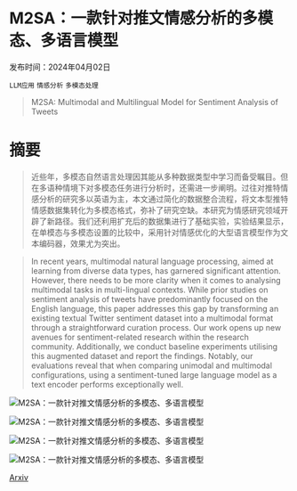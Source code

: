 # M2SA：一款针对推文情感分析的多模态、多语言模型

发布时间：2024年04月02日

`LLM应用` `情感分析` `多模态处理`

> M2SA: Multimodal and Multilingual Model for Sentiment Analysis of Tweets

# 摘要

> 近些年，多模态自然语言处理因其能从多种数据类型中学习而备受瞩目。但在多语种情境下对多模态任务进行分析时，还需进一步阐明。过往对推特情感分析的研究多以英语为主，本文通过简化的数据整合流程，将文本型推特情感数据集转化为多模态格式，弥补了研究空缺。本研究为情感研究领域开辟了新路径。我们还利用扩充后的数据集进行了基础实验，实验结果显示，在单模态与多模态设置的比较中，采用针对情感优化的大型语言模型作为文本编码器，效果尤为突出。

> In recent years, multimodal natural language processing, aimed at learning from diverse data types, has garnered significant attention. However, there needs to be more clarity when it comes to analysing multimodal tasks in multi-lingual contexts. While prior studies on sentiment analysis of tweets have predominantly focused on the English language, this paper addresses this gap by transforming an existing textual Twitter sentiment dataset into a multimodal format through a straightforward curation process. Our work opens up new avenues for sentiment-related research within the research community. Additionally, we conduct baseline experiments utilising this augmented dataset and report the findings. Notably, our evaluations reveal that when comparing unimodal and multimodal configurations, using a sentiment-tuned large language model as a text encoder performs exceptionally well.

![M2SA：一款针对推文情感分析的多模态、多语言模型](../../../paper_images/2404.01753/dataset-distribution.jpeg)

![M2SA：一款针对推文情感分析的多模态、多语言模型](../../../paper_images/2404.01753/x1.png)

![M2SA：一款针对推文情感分析的多模态、多语言模型](../../../paper_images/2404.01753/x2.png)

![M2SA：一款针对推文情感分析的多模态、多语言模型](../../../paper_images/2404.01753/x3.png)

[Arxiv](https://arxiv.org/abs/2404.01753)